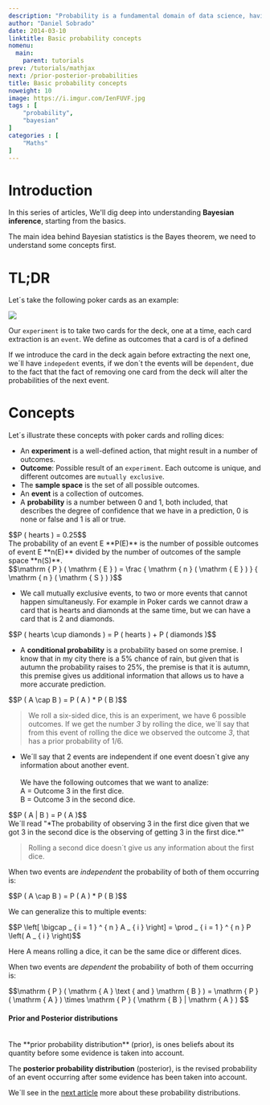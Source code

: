 ```yaml
---
description: "Probability is a fundamental domain of data science, having sound foundations on this topic will help us climb the ladder to master Bayesian inference and other machine learning methods that have their roots in probability theory. We'll start with essential concepts like an outcome, conditional probability, joint probability etc. "
author: "Daniel Sobrado"
date: 2014-03-10
linktitle: Basic probability concepts
nomenu:
  main:
    parent: tutorials
prev: /tutorials/mathjax
next: /prior-posterior-probabilities
title: Basic probability concepts
noweight: 10
image: https://i.imgur.com/IenFUVF.jpg
tags : [
    "probability",
    "bayesian"
]
categories : [
    "Maths"
]
---
```


# Introduction

In this series of articles, We'll dig deep into understanding **Bayesian inference**, starting from the basics.

The main idea behind Bayesian statistics is the Bayes theorem, we need to understand some concepts first.

# TL;DR

Let´s take the following poker cards as an example:

![](https://i.imgur.com/rypTeme.jpg)

Our `experiment` is to take two cards for the deck, one at a time, each card extraction is an `event`. We define as outcomes that a card is of a defined 

If we introduce the card in the deck again before extracting the next one, we´ll have `indepedent` events, if we don´t the events will be `dependent`, due to the fact that the fact of removing one card from the deck will alter the probabilities of the next event.

# Concepts

Let´s illustrate these concepts with poker cards and rolling dices:

* An **experiment** is a well-defined action, that might result in a number of outcomes.
* **Outcome**: Possible result of an `experiment`. Each outcome is unique, and different outcomes are `mutually exclusive`.
* The **sample space** is the set of all possible outcomes.
* An **event** is a collection of outcomes.
* A **probability** is a number between 0 and 1, both included, that describes the degree of confidence that we have in a prediction, 0 is none or false and 1 is all or true.
<div id="el"><span>$$P ( hearts ) = 0.25$$</span></div>
The probability of an event E **P(E)** is the number of possible outcomes of event E **n(E)** divided by the number of outcomes of the sample space **n(S)**. 
<div id="el"><span>$$\mathrm { P } ( \mathrm { E } ) = \frac { \mathrm { n } ( \mathrm { E } ) } { \mathrm { n } ( \mathrm { S } ) }$$</span></div>

* We call mutually exclusive events, to two or more events that cannot happen simultaneusly. For example in Poker cards we cannot draw a card that is hearts and diamonds at the same time, but we can have a card that is 2 and diamonds.

<div id="el"><span>$$P ( hearts \cup diamonds ) = P ( hearts ) + P ( diamonds )$$</span></div>

* A **conditional probability** is a probability based on some premise. I know that in my city there is a 5% chance of rain, but given that is autumn the probability raises to 25%, the premise is that it is autumn, this premise gives us additional information that allows us to have a more accurate prediction.
<div id="el"><span>$$P ( A \cap B ) = P ( A ) * P ( B )$$</span></div>


> We roll a six-sided dice, this is an experiment, we have 6 possible outcomes. If we get the number *3* by rolling the dice, we´ll say that from this event of rolling the dice we observed the outcome *3*, that has a prior probability of 1/6. 

* We´ll say that 2 events are independent if one event doesn´t give any information about another event. </br></br>
We have the following outcomes that we want to analize: </br>
A = Outcome 3 in the first dice. </br>
B = Outcome 3 in the second dice.
<div id="el"><span>$$P ( A | B ) = P ( A )$$</span></div>
We´ll read "*The probability of observing 3 in the first dice given that we got 3 in the second dice is the observing of getting 3 in the first dice.*"

> Rolling a second dice doesn´t give us any information about the first dice.

When two events are *independent* the probability of both of them occurring is:

<div id="el"><span>$$P ( A \cap B ) = P ( A ) * P ( B )$$</span></div>

We can generalize this to multiple events:

<div id="el"><span>$$P \left[ \bigcap _ { i = 1 } ^ { n } A _ { i } \right] = \prod _ { i = 1 } ^ { n } P \left( A _ { i } \right)$$</span></div>

Here A means rolling a dice, it can be the same dice or different dices.

When two events are *dependent* the probability of both of them occurring is:
<div id="el"><span>$$\mathrm { P } ( \mathrm { A } \text { and } \mathrm { B } ) = \mathrm { P } ( \mathrm { A } ) \times \mathrm { P } ( \mathrm { B } | \mathrm { A } ) $$</span></div>

#### Prior and Posterior distributions

</br>
The **prior probability distribution** (prior), is ones beliefs about its quantity before some evidence is taken into account.

The **posterior probability distribution** (posterior), is the revised probability of an event occurring after some evidence has been taken into account.

We´ll see in the [next article](https://www.danielsobrado.com/post/prior-and-posterior-distributions/) more about these probability distributions.

